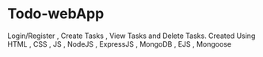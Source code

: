 # Todo-webApp
Login/Register , Create Tasks , View Tasks and Delete Tasks. Created Using HTML , CSS , JS , NodeJS , ExpressJS , MongoDB , EJS , Mongoose
